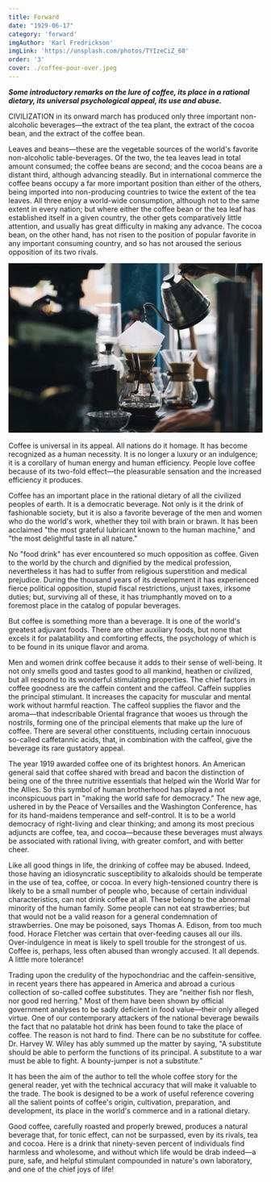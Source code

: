 ```yaml
---
title: Forward
date: "1929-06-17"
category: 'forward'
imgAuthor: 'Karl Fredrickson'
imgLink: 'https://unsplash.com/photos/TYIzeCiZ_60'
order: '3'
cover: ./coffee-pour-over.jpeg
---
```


***Some introductory remarks on the lure of coffee, its place in a rational dietary, its universal psychological appeal, its use and abuse.***

CIVILIZATION in its onward march has produced only three important non-alcoholic beverages—the extract of the tea plant, the extract of the cocoa bean, and the extract of the coffee bean.

Leaves and beans—these are the vegetable sources of the world's favorite non-alcoholic table-beverages. Of the two, the tea leaves lead in total amount consumed; the coffee beans are second; and the cocoa beans are a distant third, although advancing steadily. But in international commerce the coffee beans occupy a far more important position than either of the others, being imported into non-producing countries to twice the extent of the tea leaves. All three enjoy a world-wide consumption, although not to the same extent in every nation; but where either the coffee bean or the tea leaf has established itself in a given country, the other gets comparatively little attention, and usually has great difficulty in making any advance. The cocoa bean, on the other hand, has not risen to the position of popular favorite in any important consuming country, and so has not aroused the serious opposition of its two rivals.

![alt text](./coffee-pour-over.jpeg "Logo Title Text 1")

Coffee is universal in its appeal. All nations do it homage. It has become recognized as a human necessity. It is no longer a luxury or an indulgence; it is a corollary of human energy and human efficiency. People love coffee because of its two-fold effect—the pleasurable sensation and the increased efficiency it produces.

Coffee has an important place in the rational dietary of all the civilized peoples of earth. It is a democratic beverage. Not only is it the drink of fashionable society, but it is also a favorite beverage of the men and women who do the world's work, whether they toil with brain or brawn. It has been acclaimed "the most grateful lubricant known to the human machine," and "the most delightful taste in all nature."

No "food drink" has ever encountered so much opposition as coffee. Given to the world by the church and dignified by the medical profession, nevertheless it has had to suffer from religious superstition and medical prejudice. During the thousand years of its development it has experienced fierce political opposition, stupid fiscal restrictions, unjust taxes, irksome duties; but, surviving all of these, it has triumphantly moved on to a foremost place in the catalog of popular beverages.

But coffee is something more than a beverage. It is one of the world's greatest adjuvant foods. There are other auxiliary foods, but none that excels it for palatability and comforting effects, the psychology of which is to be found in its unique flavor and aroma.

Men and women drink coffee because it adds to their sense of well-being. It not only smells good and tastes good to all mankind, heathen or civilized, but all respond to its wonderful stimulating properties. The chief factors in coffee goodness are the caffein content and the caffeol. Caffein supplies the principal stimulant. It increases the capacity for muscular and mental work without harmful reaction. The caffeol supplies the flavor and the aroma—that indescribable Oriental fragrance that wooes us through the nostrils, forming one of the principal elements that make up the lure of coffee. There are several other constituents, including certain innocuous so-called caffetannic acids, that, in combination with the caffeol, give the beverage its rare gustatory appeal.

The year 1919 awarded coffee one of its brightest honors. An American general said that coffee shared with bread and bacon the distinction of being one of the three nutritive essentials that helped win the World War for the Allies. So this symbol of human brotherhood has played a not inconspicuous part in "making the world safe for democracy." The new age, ushered in by the Peace of Versailles and the Washington Conference, has for its hand-maidens temperance and self-control. It is to be a world democracy of right-living and clear thinking; and among its most precious adjuncts are coffee, tea, and cocoa—because these beverages must always be associated with rational living, with greater comfort, and with better cheer.

Like all good things in life, the drinking of coffee may be abused. Indeed, those having an idiosyncratic susceptibility to alkaloids should be temperate in the use of tea, coffee, or cocoa. In every high-tensioned country there is likely to be a small number of people who, because of certain individual characteristics, can not drink coffee at all. These belong to the abnormal minority of the human family. Some people can not eat strawberries; but that would not be a valid reason for a general condemnation of strawberries. One may be poisoned, says Thomas A. Edison, from too much food. Horace Fletcher was certain that over-feeding causes all our ills. Over-indulgence in meat is likely to spell trouble for the strongest of us. Coffee is, perhaps, less often abused than wrongly accused. It all depends. A little more tolerance!

Trading upon the credulity of the hypochondriac and the caffein-sensitive, in recent years there has appeared in America and abroad a curious collection of so-called coffee substitutes. They are "neither fish nor flesh, nor good red herring." Most of them have been shown by official government analyses to be sadly deficient in food value—their only alleged virtue. One of our contemporary attackers of the national beverage bewails the fact that no palatable hot drink has been found to take the place of coffee. The reason is not hard to find. There can be no substitute for coffee. Dr. Harvey W. Wiley has ably summed up the matter by saying, "A substitute should be able to perform the functions of its principal. A substitute to a war must be able to fight. A bounty-jumper is not a substitute."

It has been the aim of the author to tell the whole coffee story for the general reader, yet with the technical accuracy that will make it valuable to the trade. The book is designed to be a work of useful reference covering all the salient points of coffee's origin, cultivation, preparation, and development, its place in the world's commerce and in a rational dietary.

Good coffee, carefully roasted and properly brewed, produces a natural beverage that, for tonic effect, can not be surpassed, even by its rivals, tea and cocoa. Here is a drink that ninety-seven percent of individuals find harmless and wholesome, and without which life would be drab indeed—a pure, safe, and helpful stimulant compounded in nature's own laboratory, and one of the chief joys of life!